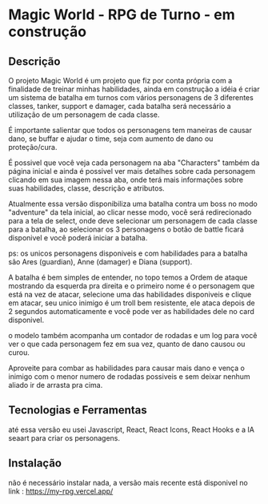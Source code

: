 # Magic World - RPG de Turno - em construção

## Descrição

O projeto Magic World é um projeto que fiz por conta própria com a finalidade de treinar minhas habilidades, ainda em construção a idéia é criar um sistema de batalha em turnos com vários personagens de 3 diferentes classes, tanker, support e damager, cada batalha será necessário a utilização de um personagem de cada classe.

É importante salientar que todos os personagens tem maneiras de causar dano, se buffar e ajudar o time, seja com aumento de dano ou proteção/cura.

É possivel que você veja cada personagem na aba "Characters" também da página inicial e ainda é possivel ver mais detalhes sobre cada personagem clicando em sua imagem nessa aba, onde terá mais informações sobre suas habilidades, classe, descrição e atributos.

Atualmente essa versão disponibiliza uma batalha contra um boss no modo "adventure" da tela inicial, ao clicar nesse modo, você será redirecionado para a tela de select, onde deve selecionar um personagem de cada classe para a batalha, ao selecionar os 3 personagens o botão de battle ficará disponivel e você poderá iniciar a batalha.

ps: os unicos personagens disponiveis e com habilidades para a batalha são Ares (guardian), Anne (damager) e Diana (support).

A batalha é bem simples de entender, no topo temos a Ordem de ataque mostrando da esquerda pra direita e o primeiro nome é o personagem que está na vez de atacar, selecione uma das habilidades disponiveis e clique em atacar, seu unico inimigo é um troll bem resistente, ele ataca depois de 2 segundos automaticamente e você pode ver as habilidades dele no card disponivel.

o modelo também acompanha um contador de rodadas e um log para você ver o que cada personagem fez em sua vez, quanto de dano causou ou curou.

Aproveite para combar as habilidades para causar mais dano e vença o inimigo com o menor numero de rodadas possiveis e sem deixar nenhum aliado ir de arrasta pra cima.

## Tecnologias e Ferramentas

até essa versão eu usei Javascript, React, React Icons, React Hooks e a IA seaart para criar os personagens.

## Instalação

não é necessário instalar nada, a versão mais recente está disponivel no link : https://my-rpg.vercel.app/ 

